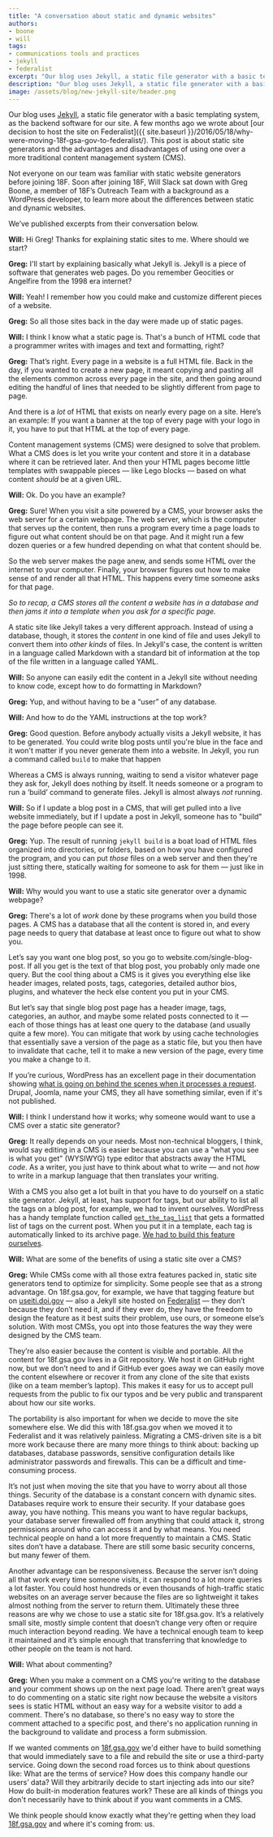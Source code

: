 ```yaml
---
title: "A conversation about static and dynamic websites"
authors:
- boone
- will
tags:
- communications tools and practices
- jekyll
- federalist
excerpt: "Our blog uses Jekyll, a static file generator with a basic templating system, as the backend software. Deploying our blog posts this way has simplified our publishing process."
description: "Our blog uses Jekyll, a static file generator with a basic templating system, as the backend software. Deploying our blog posts this way has simplified our publishing process."
image: /assets/blog/new-jekyll-site/header.png
---
```


Our blog uses [Jekyll](http://jekyllrb.com/), a static file
generator with a basic templating system, as the backend software for
our site. A few months ago we wrote about [our decision to host the site on Federalist]({{ site.baseurl }}/2016/05/18/why-were-moving-18f-gsa-gov-to-federalist/). This post is about static site generators and the advantages and disadvantages of using one over a more traditional content management system (CMS).

Not everyone on our team was familiar with static website generators
before joining 18F. Soon after joining 18F, Will Slack sat down with
Greg Boone, a member of 18F’s Outreach Team with a background as a
WordPress developer, to learn more about the differences between static
and dynamic websites.

We’ve published excerpts from their conversation below.

**Will:** Hi Greg! Thanks for explaining static sites to me. Where
should we start?

**Greg:** I'll start by explaining basically what Jekyll is. Jekyll is a
piece of software that generates web pages. Do you remember Geocities or
Angelfire from the 1998 era internet?

**Will:** Yeah! I remember how you could make and customize different
pieces of a website.

**Greg:** So all those sites back in the day were made up of static
pages.

**Will:** I think I know what a static page is. That's a bunch of HTML
code that a programmer writes with images and text and formatting,
right?

**Greg:** That’s right. Every page in a website is a full HTML file.
Back in the day, if you wanted to create a new page, it meant copying
and pasting all the elements common across every page in the site, and
then going around editing the handful of lines that needed to be
slightly different from page to page.

And there is a *lot* of HTML that exists on nearly every page on a
site. Here’s an example: If you want a banner at the top of every page
with your logo in it, you have to put that HTML at the top of every
page.

Content management systems (CMS) were designed to solve that problem.
What a CMS does is let you write your content and store it in a database
where it can be retrieved later. And then your HTML pages become little
templates with swappable pieces — like Lego blocks — based on what
content *should* be at a given URL.

**Will:** Ok. Do you have an example?

**Greg:** Sure! When you visit a site powered by a CMS, your browser
asks the web server for a certain webpage. The web server, which is the
computer that serves up the content, then runs a program every time a
page loads to figure out what content should be on that page. And it
might run a few dozen queries or a few hundred depending on what that
content should be.

So the web server makes the page anew, and sends some HTML over the
internet to your computer. Finally, your browser figures out how to make
sense of and render all that HTML. This happens every time someone asks
for that page.

*So to recap, a CMS stores all the content a website has in a database
and then jams it into a template when you ask for a specific page.*

A static site like Jekyll takes a very different approach. Instead of
using a database, though, it stores the *content* in one kind of
file and uses Jekyll to convert them into *other kinds* of files.
In Jekyll's case, the content is written in a language called Markdown
with a standard bit of information at the top of the file written in a
language called YAML.

**Will:** So anyone can easily edit the content in a Jekyll site without
needing to know code, except how to do formatting in Markdown?

**Greg:** Yup, and without having to be a “user” of any database.

**Will:** And how to do the YAML instructions at the top work?

**Greg:** Good question. Before anybody actually visits a Jekyll
website, it has to be generated. You could write blog posts until you're
blue in the face and it won't matter if you never generate them into a
website. In Jekyll, you run a command called `build` to make that
happen

Whereas a CMS is always running, waiting to send a visitor whatever page
they ask for, Jekyll does nothing by itself. It needs someone or a
program to run a ‘build’ command to generate files. Jekyll is almost
always *not* running.

**Will:** So if I update a blog post in a CMS, that will get pulled into
a live website immediately, but if I update a post in Jekyll, someone
has to "build" the page before people can see it.

**Greg:** Yup. The result of running `jekyll build` is a boat load of
HTML files organized into directories, or folders, based on how you have
configured the program, and you can put *those* files on a web
server and then they're just sitting there, statically waiting for
someone to ask for them — just like in 1998.

**Will:** Why would you want to use a static site generator over a
dynamic webpage?

**Greg:** There's a lot of *work* done by these programs when you
build those pages. A CMS has a database that all the content is stored
in, and every page needs to query that database at least once to figure
out what to show you.

Let’s say you want one blog post, so you go to
website.com/single-blog-post. If all you get is the text of that blog
post, you probably only made one query. But the cool thing about a CMS
is it gives you everything else like header images, related posts, tags,
categories, detailed author bios, ​plugins, and whatever the heck
else content you put in your CMS.

But let’s say that single blog post page has a header image, tags,
categories, an author, and maybe some related posts connected to it —
each of those things has at least one query to the database (and usually
quite a few more). You can mitigate that work by using cache
technologies that essentially save a version of the page as a static
file, but you then have to invalidate that cache, tell it to make a new
version of the page, every time you make a change to it.

If you’re curious, WordPress has an excellent page in their
documentation showing [what is going on behind the scenes when it
processes a request](https://codex.wordpress.org/Query_Overview).
Drupal, Joomla, name your CMS, they all have something similar, even if it's not published.

**Will:** I think I understand how it works; why someone would want to
use a CMS over a static site generator?

**Greg:** It really depends on your needs. Most non-technical bloggers,
I think, would say editing in a CMS is easier because you can use a
"what you see is what you get" (WYSIWYG) type editor that abstracts away
the HTML *code*. As a writer, you just have to think about what to
write — and not *how* to write in a markup language that then translates
your writing.

With a CMS you also get a lot built in that you have to do yourself on a
static site generator. Jekyll, at least, has support for tags, but our
ability to list all the tags on a blog post, for example, we had to
invent ourselves. WordPress has a handy template function called
[`get_the_tag_list`](https://codex.wordpress.org/Function_Reference/get_the_tag_list) that gets a formatted list of tags on the current
post. When you put it in a template, each tag is automatically linked to
its archive page. [We had to build this feature ourselves](https://github.com/18F/18f.gsa.gov/blob/staging/_layouts/post.html#L22-L29).

**Will:** What are some of the benefits of using a static site over a
CMS?

**Greg:** While CMSs come with all those extra features packed in,
static site generators tend to optimize for simplicity. Some people see
that as a strong advantage. On 18f.gsa.gov, for example, we have that
tagging feature but on [useiti.doi.gov](https://useiti.doi.gov) — also a Jekyll site hosted on
[Federalist](https://federalist.18f.gov) — they don’t because they don’t need it, and if they ever do,
they have the freedom to design the feature as it best suits their
problem, use ours, or someone else’s solution. With most CMSs, you opt into
those features the way they were designed by the CMS team.

They’re also easier because the content is visible and portable. All the
content for 18f.gsa.gov lives in a Git repository. We host it on GitHub
right now, but we don’t need to and if GitHub ever goes away we can
easily move the content elsewhere or recover it from any clone of the
site that exists (like on a team member’s laptop). This makes it easy
for us to accept pull requests from the public to fix our typos and be
very public and transparent about how our site works.

The portability is also important for when we decide to move the site
somewhere else. We did this with 18f.gsa.gov when we moved it to
Federalist and it was relatively painless. Migrating a CMS-driven site
is a bit more work because there are many more things to think about:
backing up databases, database passwords, sensitive configuration
details like administrator passwords and firewalls. This can be a
difficult and time-consuming process.

It’s not just when moving the site that you have to worry about all those
things. Security of the database is a constant concern with dynamic
sites. Databases require work to ensure their security. If your database
goes away, you have nothing. This means you want to have regular
backups, your database server firewalled off from anything that could
attack it, strong permissions around who can access it and by what
means. You need technical people on hand a lot more frequently to
maintain a CMS. Static sites don’t have a database. There are still some
basic security concerns, but many fewer of them.

Another advantage can be responsiveness. Because the server isn’t doing
all that work every time someone visits, it can respond to a lot more
queries a lot faster. You could host hundreds or even thousands of
high-traffic static websites on an average server because the files are
so lightweight it takes almost nothing from the server to return them.
Ultimately these three reasons are why we chose to use a static site for
18f.gsa.gov. It’s a relatively small site, mostly simple content that
doesn’t change very often or require much interaction beyond reading. We
have a technical enough team to keep it maintained and it’s simple
enough that transferring that knowledge to other people on the team is
not hard.

**Will:** What about commenting?

**Greg:** When you make a comment on a CMS you're writing to the
database and your comment shows up on the next page load. There aren’t
great ways to do commenting on a static site right now because the
website a visitors sees is static HTML without an easy way for a website
visitor to add a comment. There's no database, so there's no easy way to
store the comment attached to a specific post, and there's no
application running in the background to validate and process a form
submission.

If we wanted comments on [18f.gsa.gov](http://18f.gsa.gov/) we'd either
have to build something that would immediately save to a file and
rebuild the site or use a third-party service. Going down the second
road forces us to think about questions like: What are the terms of
service? How does this company handle our users’ data? Will they
arbitrarily decide to start injecting ads into our site? How do built-in
moderation features work? These are all kinds of things you don't
necessarily have to think about if you want comments in a CMS.

We think people should know exactly what they're getting when they load
[18f.gsa.gov](http://18f.gsa.gov/) and where it's coming from: us.
